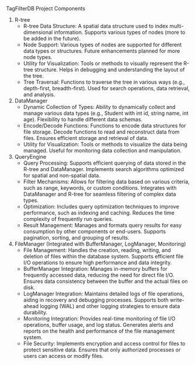 TagFilterDB Project Components

1. R-tree
   - R-tree Data Structure:
     A spatial data structure used to index multi-dimensional information.
     Supports various types of nodes (more to be added in the future).
   - Node Support:
     Various types of nodes are supported for different data types or structures.
     Future enhancements planned for more node types.
   - Utility for Visualization:
     Tools or methods to visually represent the R-tree structure.
     Helps in debugging and understanding the layout of the tree.
   - Tree Traversal:
     Functions to traverse the tree in various ways (e.g., depth-first, breadth-first).
     Used for search operations, data retrieval, and analysis.
2. DataManager
   - Dynamic Collection of Types:
     Ability to dynamically collect and manage various data types (e.g., Student with int id, string name, int age).
     Flexibility to handle different data schemas.
   - Encode/Decode Functions:
     Functions to encode data structures for file storage.
     Decode functions to read and reconstruct data from files.
     Ensures efficient storage and retrieval of data.
   - Utility for Visualization:
     Tools or methods to visualize the data being managed.
     Useful for monitoring data collection and manipulation.
4. QueryEngine
   - Query Processing:
     Supports efficient querying of data stored in the R-tree and DataManager.
     Implements search algorithms optimized for spatial and non-spatial data.
   - Filter Mechanisms:
     Allows for filtering data based on various criteria, such as range, keywords, or custom conditions.
     Integrates with DataManager and R-tree for seamless filtering of complex data types.
   - Optimization:
     Includes query optimization techniques to improve performance, such as indexing and caching.
     Reduces the time complexity of frequently run queries.
   - Result Management:
     Manages and formats query results for easy consumption by other components or end-users.
     Supports pagination, sorting, and grouping of results.
5. FileManager (Integrated with BufferManager, LogManager, Monitoring)
   - File Management:
     Handles the creation, reading, writing, and deletion of files within the database system.
     Supports efficient file I/O operations to ensure high performance and data integrity.
   - BufferManager Integration:
     Manages in-memory buffers for frequently accessed data, reducing the need for direct file I/O.
     Ensures data consistency between the buffer and the actual files on disk.
   - LogManager Integration:
     Maintains detailed logs of file operations, aiding in recovery and debugging processes.
     Supports both write-ahead logging (WAL) and other logging strategies to ensure data durability.
   - Monitoring Integration:
     Provides real-time monitoring of file I/O operations, buffer usage, and log status.
     Generates alerts and reports on the health and performance of the file management system.
   - File Security:
     Implements encryption and access control for files to protect sensitive data.
     Ensures that only authorized processes or users can access or modify files.
